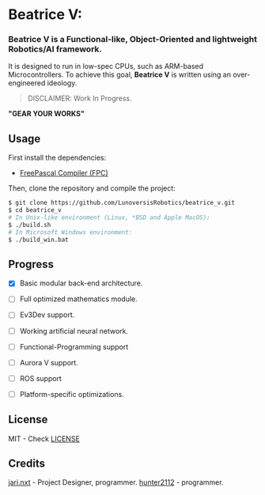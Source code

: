 # Beatrice V:


### **Beatrice V** is a **Functional-like, Object-Oriented and lightweight Robotics/AI framework**.

It is designed to run in low-spec CPUs, such as ARM-based Microcontrollers. To achieve this goal, **Beatrice V** is written using an over-engineered ideology.

> DISCLAIMER: Work In Progress.

**"GEAR YOUR WORKS"**




Usage
-----

First install the dependencies:
* [FreePascal Compiler (FPC)](freepascal.org)

Then, clone the repository and compile the project:

```sh
$ git clone https://github.com/LunoversisRobotics/beatrice_v.git
$ cd beatrice_v
# In Unix-like environment (Linux, *BSD and Apple MacOS):
$ ./build.sh
# In Microsoft Windows environment:
$ ./build_win.bat
```


Progress
--------

- [x]   Basic modular back-end architecture.
- [ ]    Full optimized mathematics module.
- [ ]    Ev3Dev support.
- [ ]    Working artificial neural network.
- [ ]    Functional-Programming support
- [ ]    Aurora V support.
- [ ]    ROS support
- [ ]    Platform-specific optimizations.


License
-------
MIT - Check [LICENSE](./LICENSE)

Credits
-------

[jari.nxt](https://github.com/1jari) - Project Designer, programmer.
[hunter2112](https://github.com/hunter2112) - programmer.

